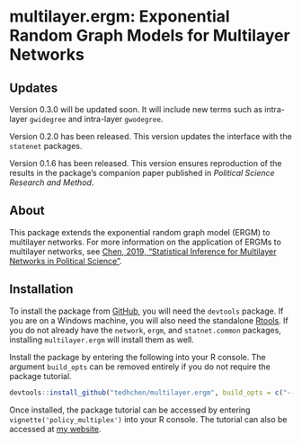 
<!-- README.md is generated from README.Rmd. Please edit that file -->

# multilayer.ergm: Exponential Random Graph Models for Multilayer Networks

## Updates

Version 0.3.0 will be updated soon. It will include new terms such as
intra-layer `gwidegree` and intra-layer `gwodegree`.

Version 0.2.0 has been released. This version updates the interface with
the `statenet` packages.

Version 0.1.6 has been released. This version ensures reproduction of
the results in the package’s companion paper published in *Political
Science Research and Method*.

## About

This package extends the exponential random graph model (ERGM) to
multilayer networks. For more information on the application of ERGMs to
multilayer networks, see [Chen, 2019, “Statistical Inference for
Multilayer Networks in Political
Science”](https://doi.org/10.1017/psrm.2019.49).

## Installation

To install the package from
[GitHub](https://github.com/tedhchen/multilayer.ergm), you will need the
`devtools` package. If you are on a Windows machine, you will also need
the standalone [Rtools](https://cran.r-project.org/bin/windows/Rtools/).
If you do not already have the `network`, `ergm`, and `statnet.common`
packages, installing `multilayer.ergm` will install them as well.

Install the package by entering the following into your R console. The
argument `build_opts` can be removed entirely if you do not require the
package tutorial.

``` r
devtools::install_github("tedhchen/multilayer.ergm", build_opts = c("--no-resave-data", "--no-manual"))
```

Once installed, the package tutorial can be accessed by entering
`vignette('policy_multiplex')` into your R console. The tutorial can
also be accessed at [my
website](https://tedhchen.com/pages/policy_multiplex.html).
